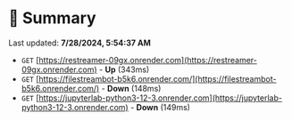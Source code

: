 # 📖 Summary
Last updated: **7/28/2024, 5:54:37 AM**

- `GET` [https://restreamer-09gx.onrender.com](https://restreamer-09gx.onrender.com) - **Up** (343ms)
- `GET` [https://filestreambot-b5k6.onrender.com/](https://filestreambot-b5k6.onrender.com/) - **Down** (148ms)
- `GET` [https://jupyterlab-python3-12-3.onrender.com](https://jupyterlab-python3-12-3.onrender.com) - **Down** (149ms)
